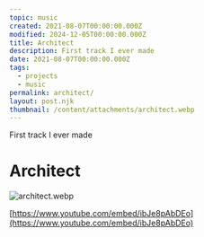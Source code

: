 ```yaml
---
topic: music
created: 2021-08-07T00:00:00.000Z
modified: 2024-12-05T00:00:00.000Z
title: Architect
description: First track I ever made
date: 2021-08-07T00:00:00.000Z
tags:
  - projects
  - music
permalink: architect/
layout: post.njk
thumbnail: /content/attachments/architect.webp
---
```


First track I ever made

# Architect

![architect.webp](/content/attachments/architect.webp)

[https://www.youtube.com/embed/ibJe8pAbDEo](https://www.youtube.com/embed/ibJe8pAbDEo)
